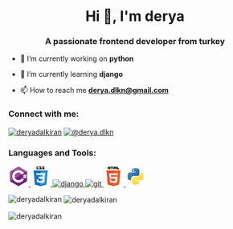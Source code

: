 <h1 align="center">Hi 👋, I'm derya</h1>
<h3 align="center">A passionate frontend developer from turkey</h3>

- 🔭 I’m currently working on **python**

- 🌱 I’m currently learning **django**

- 📫 How to reach me **derya.dlkn@gmail.com**

<h3 align="left">Connect with me:</h3>
<p align="left">
<a href="https://linkedin.com/in/deryadalkiran" target="blank"><img align="center" src="https://raw.githubusercontent.com/rahuldkjain/github-profile-readme-generator/master/src/images/icons/Social/linked-in-alt.svg" alt="deryadalkiran" height="30" width="40" /></a>
<a href="https://medium.com/@derya.dlkn" target="blank"><img align="center" src="https://raw.githubusercontent.com/rahuldkjain/github-profile-readme-generator/master/src/images/icons/Social/medium.svg" alt="@derya.dlkn" height="30" width="40" /></a>
</p>

<h3 align="left">Languages and Tools:</h3>
<p align="left"> <a href="https://www.w3schools.com/cs/" target="_blank" rel="noreferrer"> <img src="https://raw.githubusercontent.com/devicons/devicon/master/icons/csharp/csharp-original.svg" alt="csharp" width="40" height="40"/> </a> <a href="https://www.w3schools.com/css/" target="_blank" rel="noreferrer"> <img src="https://raw.githubusercontent.com/devicons/devicon/master/icons/css3/css3-original-wordmark.svg" alt="css3" width="40" height="40"/> </a> <a href="https://www.djangoproject.com/" target="_blank" rel="noreferrer"> <img src="https://cdn.worldvectorlogo.com/logos/django.svg" alt="django" width="40" height="40"/> </a> <a href="https://git-scm.com/" target="_blank" rel="noreferrer"> <img src="https://www.vectorlogo.zone/logos/git-scm/git-scm-icon.svg" alt="git" width="40" height="40"/> </a> <a href="https://www.w3.org/html/" target="_blank" rel="noreferrer"> <img src="https://raw.githubusercontent.com/devicons/devicon/master/icons/html5/html5-original-wordmark.svg" alt="html5" width="40" height="40"/> </a> <a href="https://www.python.org" target="_blank" rel="noreferrer"> <img src="https://raw.githubusercontent.com/devicons/devicon/master/icons/python/python-original.svg" alt="python" width="40" height="40"/> </a> </p>

<p><img align="left" src="https://github-readme-stats.vercel.app/api/top-langs?username=deryadalkiran&show_icons=true&locale=en&layout=compact" alt="deryadalkiran" /></p>

<p>&nbsp;<img align="center" src="https://github-readme-stats.vercel.app/api?username=deryadalkiran&show_icons=true&locale=en" alt="deryadalkiran" /></p>

<p><img align="center" src="https://github-readme-streak-stats.herokuapp.com/?user=deryadalkiran&" alt="deryadalkiran" /></p>


